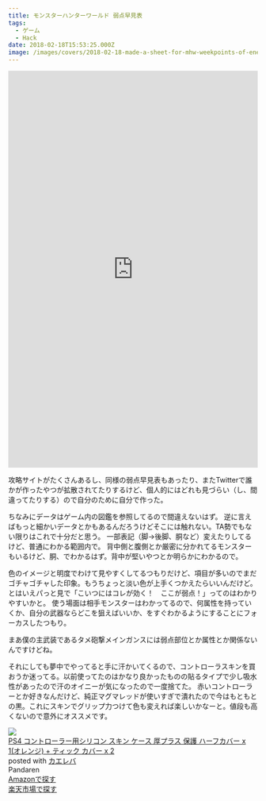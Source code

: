 ```yaml
---
title: モンスターハンターワールド 弱点早見表
tags:
  - ゲーム
  - Hack
date: 2018-02-18T15:53:25.000Z
image: /images/covers/2018-02-18-made-a-sheet-for-mhw-weekpoints-of-enemies.jpg
---
```


<iframe src="https://docs.google.com/spreadsheets/d/e/2PACX-1vQ5o6yDUQDkzm65zDzxg831UR1Lzz_JBoo-sTndYOCYlffAAQhn3lGHLQS6fHUTawOyQm50fcVX_kET/pubhtml?gid=0&amp;single=true&amp;widget=true&amp;headers=false&amp;chrome=false" width="100%" height="800" frameborder="0"></iframe>

攻略サイトがたくさんあるし、同様の弱点早見表もあったり、またTwitterで誰かが作ったやつが拡散されてたりするけど、個人的にはどれも見づらい（し、間違ってたりする）ので自分のために自分で作った。

ちなみにデータはゲーム内の図鑑を参照してるので間違えないはず。
逆に言えばもっと細かいデータとかもあるんだろうけどそこには触れない。TA勢でもない限りはこれで十分だと思う。
一部表記（脚→後脚、胴など）変えたりしてるけど、普通にわかる範囲内で。
背中側と腹側とか厳密に分かれてるモンスターもいるけど、胴、でわかるはず。背中が堅いやつとか明らかにわかるので。

色のイメージと明度でわけて見やすくしてるつもりだけど、項目が多いのでまだゴチャゴチャした印象。もうちょっと淡い色が上手くつかえたらいいんだけど。
とはいえパっと見で「こいつにはコレが効く！　ここが弱点！」ってのはわかりやすいかと。
使う場面は相手モンスターはわかってるので、何属性を持っていくか、自分の武器ならどこを狙えばいいか、をすぐわかるようにすることにフォーカスしたつもり。

まあ僕の主武装であるタメ砲撃メインガンスには弱点部位とか属性とか関係ないんですけどね。

それにしても夢中でやってると手に汗かいてくるので、コントローラスキンを買おうか迷ってる。以前使ってたのはかなり良かったものの貼るタイプで少し吸水性があったので汗のオイニーが気になったので一度捨てた。
赤いコントローラーとか好きなんだけど、純正マグマレッドが使いすぎで潰れたので今はもともとの黒。これにスキンでグリップ力つけて色も変えれば楽しいかなーと。値段も高くないので意外にオススメです。

<div class="cstmreba"><div class="kaerebalink-box"><div class="kaerebalink-image"><a href="http://www.amazon.co.jp/exec/obidos/ASIN/B01C2JM5S6/akicks-22/" target="_blank" ><img src="https://images-fe.ssl-images-amazon.com/images/I/41L55Qd-sbL._SL160_.jpg" style="border: none;" /></a></div><div class="kaerebalink-info"><div class="kaerebalink-name"><a href="http://www.amazon.co.jp/exec/obidos/ASIN/B01C2JM5S6/akicks-22/" target="_blank" >PS4 コントローラー用シリコン スキン ケース 厚プラス 保護 ハーフカバー x 1(オレンジ) + ティック カバー x 2</a><div class="kaerebalink-powered-date">posted with <a href="http://kaereba.com" rel="nofollow" target="_blank">カエレバ</a></div></div><div class="kaerebalink-detail"> Pandaren     </div><div class="kaerebalink-link1"><div class="shoplinkamazon"><a href="http://www.amazon.co.jp/gp/search?keywords=PS4%20%E3%82%B3%E3%83%B3%E3%83%88%E3%83%AD%E3%83%BC%E3%83%A9%E3%83%BC%20%E3%82%B7%E3%83%AA%E3%82%B3%E3%83%B3%20%E3%82%B9%E3%82%AD%E3%83%B3&__mk_ja_JP=%E3%82%AB%E3%82%BF%E3%82%AB%E3%83%8A&tag=akicks-22" target="_blank" >Amazonで探す</a></div><div class="shoplinkrakuten"><a href="https://hb.afl.rakuten.co.jp/hgc/12d74c18.2043b39b.12d74c19.fa137382/?pc=http%3A%2F%2Fsearch.rakuten.co.jp%2Fsearch%2Fmall%2FPS4%2520%25E3%2582%25B3%25E3%2583%25B3%25E3%2583%2588%25E3%2583%25AD%25E3%2583%25BC%25E3%2583%25A9%25E3%2583%25BC%2520%25E3%2582%25B7%25E3%2583%25AA%25E3%2582%25B3%25E3%2583%25B3%2520%25E3%2582%25B9%25E3%2582%25AD%25E3%2583%25B3%2F-%2Ff.1-p.1-s.1-sf.0-st.A-v.2%3Fx%3D0%26scid%3Daf_ich_link_urltxt%26m%3Dhttp%3A%2F%2Fm.rakuten.co.jp%2F" target="_blank" >楽天市場で探す</a></div></div></div><div class="booklink-footer"></div></div></div>

